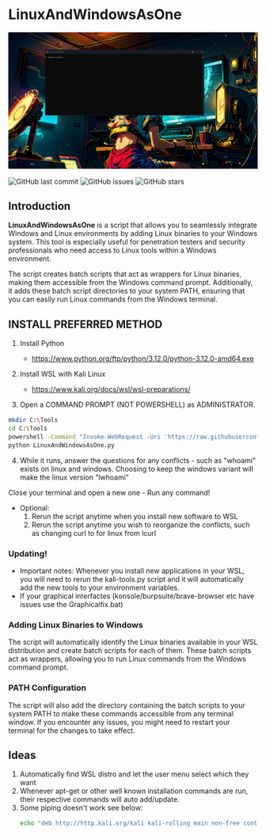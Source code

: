 # LinuxAndWindowsAsOne

<p align="center">
  <img src="static/winlin.gif">
</p>

![GitHub last commit](https://img.shields.io/github/last-commit/pentestfunctions/LinuxAndWindowsAsOne)
![GitHub issues](https://img.shields.io/github/issues/pentestfunctions/LinuxAndWindowsAsOne)
![GitHub stars](https://img.shields.io/github/stars/pentestfunctions/LinuxAndWindowsAsOne)

## Introduction

**LinuxAndWindowsAsOne** is a script that allows you to seamlessly integrate Windows and Linux environments by adding Linux binaries to your Windows system. This tool is especially useful for penetration testers and security professionals who need access to Linux tools within a Windows environment.

The script creates batch scripts that act as wrappers for Linux binaries, making them accessible from the Windows command prompt. Additionally, it adds these batch script directories to your system PATH, ensuring that you can easily run Linux commands from the Windows terminal.

## INSTALL PREFERRED METHOD

1. Install Python
   - https://www.python.org/ftp/python/3.12.0/python-3.12.0-amd64.exe

2. Install WSL with Kali Linux
   - https://www.kali.org/docs/wsl/wsl-preparations/

3. Open a COMMAND PROMPT (NOT POWERSHELL) as ADMINISTRATOR. 

```bash
mkdir C:\Tools
cd C:\Tools
powershell -Command "Invoke-WebRequest -Uri 'https://raw.githubusercontent.com/pentestfunctions/LinuxAndWindowsAsOne/main/LinuxAndWindowsAsOne.py' -OutFile 'LinuxAndWindowsAsOne.py'"
python LinuxAndWindowsAsOne.py
```

4. While it runs, answer the questions for any conflicts - such as "whoami" exists on linux and windows. Choosing to keep the windows variant will make the linux version "lwhoami" 

Close your terminal and open a new one - Run any command!

- Optional:
  1. Rerun the script anytime when you install new software to WSL
  2. Rerun the script anytime you wish to reorganize the conflicts, such as changing curl to for linux from lcurl

### Updating!
- Important notes: Whenever you install new applications in your WSL, you will need to rerun the kali-tools.py script and it will automatically add the new tools to your environment variables.
- If your graphical interfactes (konsole/burpsuite/brave-browser etc have issues use the Graphicalfix.bat)

### Adding Linux Binaries to Windows

The script will automatically identify the Linux binaries available in your WSL distribution and create batch scripts for each of them. These batch scripts act as wrappers, allowing you to run Linux commands from the Windows command prompt.

### PATH Configuration

The script will also add the directory containing the batch scripts to your system PATH to make these commands accessible from any terminal window. If you encounter any issues, you might need to restart your terminal for the changes to take effect.

## Ideas
1. Automatically find WSL distro and let the user menu select which they want
2. Whenever apt-get or other well known installation commands are run, their respective commands will auto add/update.
3. Some piping doesn't work see below:
   ```bash
   echo "deb http://http.kali.org/kali kali-rolling main non-free contrib" | sudo tee /etc/apt/sources.list
   ```
